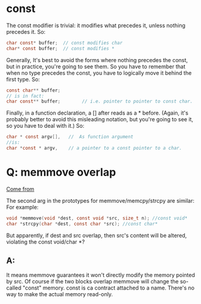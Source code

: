 # const

The const modifier is trivial: it modifies what precedes it, unless nothing precedes it. So:
```c
char const* buffer;  // const modifies char
char* const buffer;  // const modifies *
```
Generally, It's best to avoid the forms where nothing precedes the const, but in practice, you're going to see them.
So you have to remember that when no type precedes the const, you have to logically move it behind the first type. So:
```c
const char** buffer;
// is in fact:
char const** buffer;		// i.e. pointer to pointer to const char.
```

Finally, in a function declaration, a [] after reads as a * before. 
(Again, it's probably better to avoid this misleading notation, but you're going to see it, so you have to deal with it.) So:
```c
char * const argv[],   //  As function argument
//is:
char *const * argv,    // a pointer to a const pointer to a char.
```

# Q: memmove overlap

[Come from][1]

The second arg in the prototypes for memmove/memcpy/strcpy are similar: For example:
```c
void *memmove(void *dest, const void *src, size_t n); //const void*
char *strcpy(char *dest, const char *src); //const char*
```
But apparently, if dest and src overlap, then src's content will be altered, violating the const void/char *?

## A:

It means memmove guarantees it won't directly modify the memory pointed by src.
Of course if the two blocks overlap memmove will change the so-called "const" memory.
const is ca contract attached to a name. There's no way to make the actual memory read-only.

  [1]: http://stackoverflow.com/questions/7445331/what-does-the-const-void-mean-in-memmove
